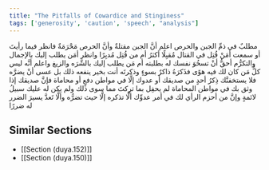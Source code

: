 ```yaml
---
title: "The Pitfalls of Cowardice and Stinginess"
tags: ['generosity', 'caution', 'speech', "analysis"]
---
```


 مطلبٌ في ذمِّ الجبن والحرص اعلم أنَّ الجبن مقتلةٌ وأنَّ الحرص مَحْرَمَةٌ  فانظر فيما رأيتَ أو سمعت أمَنْ قُتِل في القتال مُقبِلًا أكثرُ أم من قُتِل مُدبِرًا وانظر أمَن يطلب إليك بالإجمال والتكرُّم أحقُّ أنْ تسخُوَ نفسك له بطلبته أم مَن يطلب إليك بالشَّرَه والزيغ واعلم أنَّه ليس كلُّ مَن كان لك فيه هوًى فذَكرَهُ ذاكرٌ بسوءٍ وذكرتَه أنت بخير ينفعه ذلك بل عسى أنْ يضرَّه  فلا يستخفنَّك ذِكرُ أحدٍ من صديقك أو عدوك إلَّا في مواطن دفعٍ أو محاماة فإنَّ صديقك إذا وثق بك في مواطن المحاماة لم يحفِل بما تركتَ مما سوى ذلك ولم يكن له عليك سبيلُ لائمةٍ  وإنَّ من أحزم الرأي لك في أمر عدوِّك ألَّا تذكره إلَّا حيث تضرُّه وألَّا تَعدَّ يسيرَ الضرر له ضررًا

## Similar Sections
- [[Section (duya.152)]]
 - [[Section (duya.150)]]
